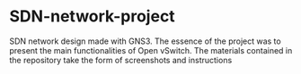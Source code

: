 # SDN-network-project
SDN network design made with GNS3. The essence of the project was to present the main functionalities of Open vSwitch.  The materials contained in the repository take the form of screenshots and instructions
